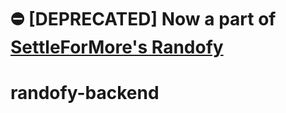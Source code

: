 # :no_entry: [DEPRECATED] Now a part of [SettleForMore's Randofy](https://github.com/settleformore/Randofy-Frontend)
# randofy-backend 
